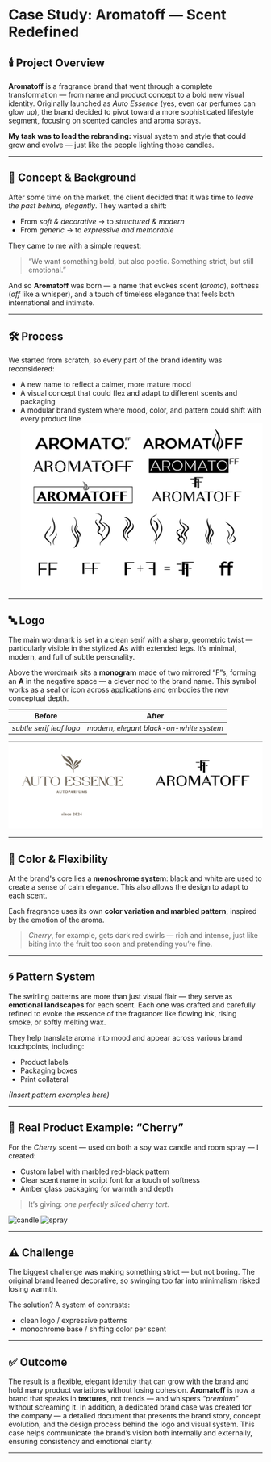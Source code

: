 # Case Study: Aromatoff — Scent Redefined

## 🕯️ Project Overview

**Aromatoff** is a fragrance brand that went through a complete transformation — from name and product concept to a bold new visual identity. Originally launched as *Auto Essence* (yes, even car perfumes can glow up), the brand decided to pivot toward a more sophisticated lifestyle segment, focusing on scented candles and aroma sprays.

**My task was to lead the rebranding:** visual system and style that could grow and evolve — just like the people lighting those candles.

---

## 🧠 Concept & Background

After some time on the market, the client decided that it was time to *leave the past behind, elegantly*. They wanted a shift:

- From *soft & decorative* → to *structured & modern*  
- From *generic* → to *expressive and memorable*

They came to me with a simple request:  
> “We want something bold, but also poetic. Something strict, but still emotional.”

And so **Aromatoff** was born — a name that evokes scent (*aroma*), softness (*off* like a whisper), and a touch of timeless elegance that feels both international and intimate.

---

## 🛠 Process

We started from scratch, so every part of the brand identity was reconsidered:

- A new name to reflect a calmer, more mature mood  
- A visual concept that could flex and adapt to different scents and packaging  
- A modular brand system where mood, color, and pattern could shift with every product line
![process](process.png)
---

## 🔤 Logo

The main wordmark is set in a clean serif with a sharp, geometric twist — particularly visible in the stylized **A**s with extended legs. It’s minimal, modern, and full of subtle personality.

Above the wordmark sits a **monogram** made of two mirrored “F”s, forming an **A** in the negative space — a clever nod to the brand name. This symbol works as a seal or icon across applications and embodies the new conceptual depth.

| Before                     | After                                              |
|---------------------------|----------------------------------------------------|
| *subtle serif leaf logo*  | *modern, elegant black-on-white system*            |

![before/after](before-after.png)

---

## 🎨 Color & Flexibility

At the brand's core lies a **monochrome system**: black and white are used to create a sense of calm elegance. This also allows the design to adapt to each scent.

Each fragrance uses its own **color variation and marbled pattern**, inspired by the emotion of the aroma.

> *Cherry*, for example, gets dark red swirls — rich and intense, just like biting into the fruit too soon and pretending you’re fine.

---

## 🌀 Pattern System

The swirling patterns are more than just visual flair — they serve as **emotional landscapes** for each scent. Each one was crafted and carefully refined to evoke the essence of the fragrance: like flowing ink, rising smoke, or softly melting wax.

They help translate aroma into mood and appear across various brand touchpoints, including:

- Product labels  
- Packaging boxes  
- Print collateral  

_(Insert pattern examples here)_

---

## 🍒 Real Product Example: “Cherry”

For the *Cherry* scent — used on both a soy wax candle and room spray — I created:

- Custom label with marbled red-black pattern  
- Clear scent name in script font for a touch of softness  
- Amber glass packaging for warmth and depth

> It’s giving: *one perfectly sliced cherry tart.*

![candle](candle.png)
![spray](spray-bottle.png)

---

## ⚠️ Challenge

The biggest challenge was making something strict — but not boring. The original brand leaned decorative, so swinging too far into minimalism risked losing warmth.

The solution? A system of contrasts:

- clean logo / expressive patterns  
- monochrome base / shifting color per scent

---

## ✅ Outcome

The result is a flexible, elegant identity that can grow with the brand and hold many product variations without losing cohesion. **Aromatoff** is now a brand that speaks in **textures**, not trends — and whispers *“premium”* without screaming it.
In addition, a dedicated brand case was created for the company — a detailed document that presents the brand story, concept evolution, and the design process behind the logo and visual system. This case helps communicate the brand’s vision both internally and externally, ensuring consistency and emotional clarity.


---

